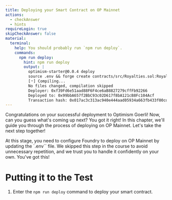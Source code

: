 ```yaml
---
title: Deploying your Smart Contract on OP Mainnet
actions:
  - checkAnswer
  - hints
requireLogin: true
skipCheckAnswer: false
material:
  terminal:
    help: You should probably run `npm run deploy`.
    commands:
      npm run deploy:
        hint: npm run deploy
        output: |
          optimism-starter@0.0.4 deploy
          source .env && forge create contracts/src/Royalties.sol:Royalties --rpc-url http://127.0.0.1:8545 --private-key 0xbe0974bec39a17e36ba4a6b4d238ff944bacb478cbed5efcae784d7cf4f2fa80 --legacy --constructor-args Royalties ROYAL 100
          [⠒] Compiling...
          No files changed, compilation skipped
          Deployer: 0xf39Fd6e51aad88F6F4ce6aB8827279cffFb92266
          Deployed to: 0x99bbA657f2BbC93c02D617f8bA121cB8Fc104Acf
          Transaction hash: 0x017ac3c313ac940e444aad05934a663fb433f00cdec3cfe5fcfa3f3a69db435d
---
```


Congratulations on your successful deployment to Optimism Goerli! Now, can you guess what's coming up next? You got it right! In this chapter, we'll guide you through the process of deploying on OP Mainnet. Let's take the next step together!

At this stage, you need to configure Foundry to deploy on OP Mainnet by updating the \`.env\`\` file. We skipped this step in the course to avoid unnecessary repetition, and we trust you to handle it confidently on your own. You've got this!

# Putting it to the Test

1. Enter the `npm run deploy` command to deploy your smart contract.
